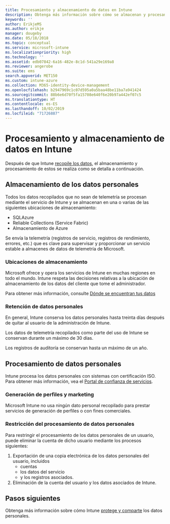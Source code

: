 ```yaml
---
title: Procesamiento y almacenamiento de datos en Intune
description: Obtenga más información sobre cómo se almacenan y procesan los datos personales en Intune.
keywords: ''
author: ErikjeMS
ms.author: erikje
manager: dougeby
ms.date: 05/18/2018
ms.topic: conceptual
ms.service: microsoft-intune
ms.localizationpriority: high
ms.technology: ''
ms.assetid: edb07842-6a16-482e-8c1d-541a29e169a8
ms.reviewer: angerobe
ms.suite: ems
search.appverid: MET150
ms.custom: intune-azure
ms.collection: M365-identity-device-management
ms.openlocfilehash: b2947969c1c07d595a0a5baa48be11ba7a941424
ms.sourcegitcommit: 88b6e6d70f5fa15708e640f6e20b97a442ef07c5
ms.translationtype: HT
ms.contentlocale: es-ES
ms.lasthandoff: 10/02/2019
ms.locfileid: "71726887"
---
```

# <a name="data-storage-and-processing-in-intune"></a>Procesamiento y almacenamiento de datos en Intune

Después de que Intune [recopile los datos](privacy-data-collect.md), el almacenamiento y procesamiento de estos se realiza como se detalla a continuación.

## <a name="storing-personal-data"></a>Almacenamiento de los datos personales

Todos los datos recopilados que no sean de telemetría se procesan mediante el servicio de Intune y se almacenan en una o varias de las siguientes ubicaciones de almacenamiento: 

- SQLAzure 
- Reliable Collections (Service Fabric)  
- Almacenamiento de Azure 

Se envía la telemetría (registros de servicio, registros de rendimiento, errores, etc.) que es clave para supervisar y proporcionar un servicio estable a almacenes de datos de telemetría de Microsoft.

### <a name="storage-locations"></a>Ubicaciones de almacenamiento

Microsoft ofrece y opera los servicios de Intune en muchas regiones en todo el mundo. Intune respeta las decisiones relativas a la ubicación de almacenamiento de los datos del cliente que tome el administrador.

Para obtener más información, consulte [Dónde se encuentran tus datos](https://www.microsoft.com/trust-center/privacy/data-location)

### <a name="personal-data-retention"></a>Retención de datos personales

En general, Intune conserva los datos personales hasta treinta días después de quitar al usuario de la administración de Intune.

Los datos de telemetría recopilados como parte del uso de Intune se conservan durante un máximo de 30 días.

Los registros de auditoría se conservan hasta un máximo de un año.

## <a name="processing-personal-data"></a>Procesamiento de datos personales

Intune procesa los datos personales con sistemas con certificación ISO. Para obtener más información, vea el [Portal de confianza de servicios](https://www.microsoft.com/en-us/TrustCenter/stp).

### <a name="profiling-and-marketing"></a>Generación de perfiles y marketing

Microsoft Intune no usa ningún dato personal recopilado para prestar servicios de generación de perfiles o con fines comerciales. 

### <a name="restrict-processing-of-personal-data"></a>Restricción del procesamiento de datos personales

Para restringir el procesamiento de los datos personales de un usuario, puede eliminar la cuenta de dicho usuario mediante los procesos siguientes:
1. Exportación de una copia electrónica de los datos personales del usuario, incluidos
    - cuentas
    - los datos del servicio
    - y los registros asociados.
2. Eliminación de la cuenta del usuario y los datos asociados de Intune.

## <a name="next-steps"></a>Pasos siguientes

Obtenga más información sobre cómo Intune [protege y comparte](privacy-data-secure-share.md) los datos personales. 
